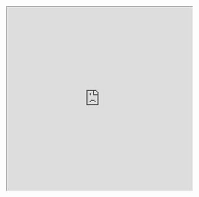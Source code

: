 
<iframe 
src="https://pynapple-org.github.io/pynapple-repl/lab/index.html" width="100%" height="500px">
</iframe>

